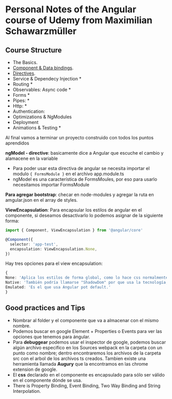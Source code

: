 # Personal Notes of the Angular course of Udemy from Maximilian Schawarzmüller

## Course Structure

* The Basics.
* [Component & Data bindings](./CourseStructure/ComponentDataBindings.md).
* [Directives](./CourseStructure/Directives.md).
* Service & Dependecy Injection *
* Routing * 
* Observables: Async code *
* Forms *
* Pipes: *
* Http: *
* Authentication:
* Optimizations & NgModules
* Deployment
* Animations & Testing *

Al final vamos a terminar un proyecto construido con todos los puntos aprendidos

**ngModel - directive**: basicamente dice a Angular que escuche el cambio y alamacene en la variable
  - Para poder usar esta directiva de angular se necesita importar el modulo `{ FormsModule }` en el archivo app.module.ts
  - ngModel es una característica de FormsMoules, por eso para usarlo necesitamos importar FormsModule

**Para agregar bootstrap**: checar en node-modules y agregar la ruta en amgular.json en el array de styles.

**ViewEncapsulation**: Para encapsular los estilos de angular en el componente, si deseamos desactivarlo lo podemos asignar de la siguiente forma:

```ts
import { Component, ViewEncapsulation } from '@angular/core'

@Component({
  selector: 'app-test',
  encapsulation: ViewEncapsulation.None, 
})
```

Hay tres opciones para el view encapsulation: 
  ```ts
  {
  None: 'Aplica los estilos de forma global, como lo hace css normalmente',
  Native: 'También podría llamarse "ShadowDom" por que usa la tecnología, pero solo funcionaría en los browsers que lo soporten',
  Emulated: 'Es el que usa Angular pot default.'
  }
  ```

## Good practices and Tips

- Nombrar al folder y el componente que va a almacenar con el mismo nombre.
- Podemos buscar en google Element + Properties o Events para ver las opciones que tenemos para ángular.
- Para **debuggear** podemos usar el inspector de google, podemos buscar algún archivo especifico en los Sources webpack en la carpeta con un punto como nombre; dentro encontraremos los archivos de la carpeta src con el arbol de los archivos ts creados. Tambien existe una herramienta llamada **Augury** que la encontramos en las chrome extension de google.
- El **css** declarado en el componente es encapsulado para sólo ser válido en el componente dónde se usa.
- There is Property Binding, Event Binding, Two Way Binding and String Interpolation.